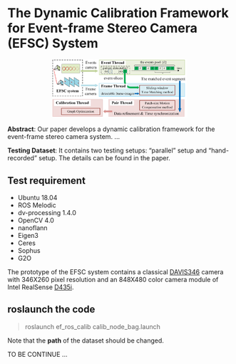 # The Dynamic Calibration Framework for Event-frame Stereo Camera (EFSC) System

<div align = "center">
<img src = ".\pic\workflow.jpg" width = 60%  alt="The calibration diagram for the EFSC system." >
</div>

**Abstract**: Our paper develops a dynamic calibration framework for the event-frame stereo camera system. ... 
<!--In this framework, the first step is to complete the initial detection on a **circle-grid calibration pattern**, and **a sliding-window time matching method** is proposed to match the event-frame pairs. Then, a
refining method is devised for two cameras to get the accurate information of the pattern. Particularly, for the event camera, a
**patch-size motion compensation method** is designed to achieve time synchronization for two cameras and fit circles in an image of warped events. Finally, the
pose between two cameras is globally optimized by constructing **a pose-landmark graph** with two types of edges.
-->

**Testing Dataset**: It contains two testing setups: “parallel” setup and “hand-recorded” setup. The details can be found in the paper.

## Test requirement
- Ubuntu 18.04
- ROS Melodic
- dv-processing 1.4.0
- OpenCV 4.0
- nanoflann
- Eigen3
- Ceres
- Sophus
- G2O

The prototype of the EFSC system contains a classical [DAVIS346](https://dv-processing.inivation.com/rel_1_7/installation.html) camera with 346X260 pixel resolution and an 848X480 color camera module of Intel RealSense [D435i](https://github.com/IntelRealSense/realsense-ros). 


## roslaunch the code

> roslaunch ef_ros_calib calib_node_bag.launch

Note that the **path** of the dataset should be changed.

TO BE CONTINUE ...
